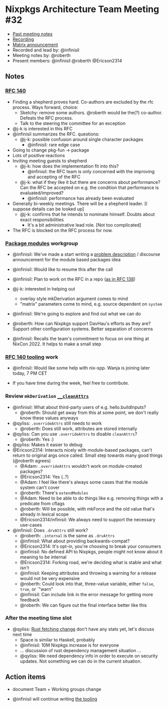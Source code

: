 # Nixpkgs Architecture Team Meeting #32
- [Past meeting notes](https://github.com/nixpkgs-architecture/meetings)
- [Recording](https://www.youtube.com/watch?v=9zxK2jHrNoM)
- [Matrix announcement](https://matrix.to/#/!djTaTBQyWEPRQxrPTb:nixos.org/$B5Llr_ryoRxzJ57XPxPBFAPmDgmiAvAiRu3neI7eS-o?via=nixos.org&via=matrix.org&via=nixos.dev)
- Recorded and lead by: @infinisil
- Meeting notes by: @roberth
- Present members: @infinisil @roberth @Ericson2314

## Notes

### [RFC 140](https://github.com/NixOS/rfcs/pull/140)

- Finding a shepherd proves hard. Co-authors are excluded by the rfc process. Ways forward, choice:
  - Sketchy: remove some authors. @roberth would be the(?) co-author. Defeats the RFC process.
  - Talk to the steering the committee for an exception
- @j-k is interested in this RFC
- @infinisil summarizes the RFC. questions:
  - @j-k: possible confusion around single character packages
     - @infinisil: rare edge case
- Going to change pkg-fun -> package
- Lots of positive reactions
- Inviting meeting guests to shepherd
  - @j-k: how does the implementation fit into this?
     - @infinisil: the RFC team is only concerned with the improving and accepting of the RFC
  - @j-k: what if they like it but there are concerns about performance? Can the RFC be accepted on e.g. the condition that performance is evaluated/improved?
     - @infinisil: performance has already been evaluated
- Generally bi-weekly meetings. There will be a shepherd leader. [I suppose details can be looked up]
  - @j-k: confirms that he intends to nominate himself. Doubts about exact responsibilities
     - It's a bit administrative lead role. [Not too complicated]
- The RFC is blocked on the RFC process for now.

### [Package modules](https://pad.lassul.us/lr4EhSckTJSByDLBLcm_-w#) workgroup

- @infinisil: We've made a start writing a [problem description](https://pad.lassul.us/lr4EhSckTJSByDLBLcm_-w#) / discourse announcement for the module based packages idea

- @infinisil: Would like to resume this after the call

- @infinisil: Plan to work on the RFC in a repo ([as in RFC 138](https://github.com/NixOS/rfcs/pull/138))

- @j-k: interested in helping out
  - overlay style mkDerivation argument comes to mind
  - "matrix" parameters come to mind, e.g. source dependent on `system`

- @infinisil: We're going to explore and find out what we can do

- @roberth: How can Nixpkgs support DavHau's efforts as they are? Support other configuration systems. Better separation of concerns

- @infinisil: Recalls the team's commitment to focus on one thing at NixCon 2022. It helps to make a small step

### [RFC 140 tooling](https://github.com/nixpkgs-architecture/nix-spp) work

- @infinisil: Would like some help with nix-spp. Wanja is joining later today, 7 PM CET

- If you have time during the week, feel free to contribute.

### Review `mkDerivation` [`__cleanAttrs`](https://github.com/NixOS/nixpkgs/pull/217243)

- @infinisil: What about third-party users of e.g. hello.buildInputs?
  - @roberth: Should get away from this at some point, we don't really know these values anyways
- @qyliss: `.overrideAttrs` still needs to work
  - @roberth: Does still work, attributes are stored internally
- @qyliss: Can you use `.overrideAttrs` to disable `cleanAttrs`?
  - @roberth: Yes :)
- @qyliss: Makes it easier to debug
- @Ericson2314: Interacts nicely with module-based packages, can't return to original args once called. Small step towards many good things (@roberth agrees)
  - @Adam: `.overrideAttrs` wouldn't work on module-created packages?
  - @Ericson2314: Yes (..?)
  - @Adam: I feel like there's always some cases that the module system can't cover
  - @roberth: There's `extendModules`
  - @Adam: Need to be able to do things like e.g. removing things with a predicate from cflags
  - @roberth: Will be possible, with mkForce and the old value that's already in lexical scope
  - @Ericson2314/infinisil: We always need to support the necessary use-cases
- @infinisil: Does `.drvAttrs` still work?
  - @roberth: `.internal` is the same as `.drvAttrs`
  - @infinisil: What about providing backwards-compat?
  - @Ericson2314: It's opt-in, you're choosing to break your consumers
  - @infinisil: No defined API to Nixpkgs, people might not know about it meaning to be internal
  - @Ericson2314: Forking road, we're deciding what is stable and what isn't
  - @infinisil: Keeping attributes and throwing a warning for a release would not be very expensive
  - @roberth: Could look into that, three-value variable, either `false`, `true`, or `"warn"
  - @infinisil: Can include link in the error message for getting more feedback
  - @roberth: We can figure out the final interface better like this

### After the meeting time slot

- @qyliss: [Rust fetching change](https://github.com/NixOS/nixpkgs/pull/217084) don't have any stats yet, let's discuss next time
  - Space is similar to Haskell, probably
  - @infinisil: 10M Nixpkgs increase is for everyone
  - ... discussion of rust dependency management situation ...
  - @qyliss: We need dependency info in order to execute on security updates. Not something we can do in the current situation.

## Action items

- document Team + Working groups change

- @infinisil will continue writing [the tooling](https://github.com/nixpkgs-architecture/nix-spp)
